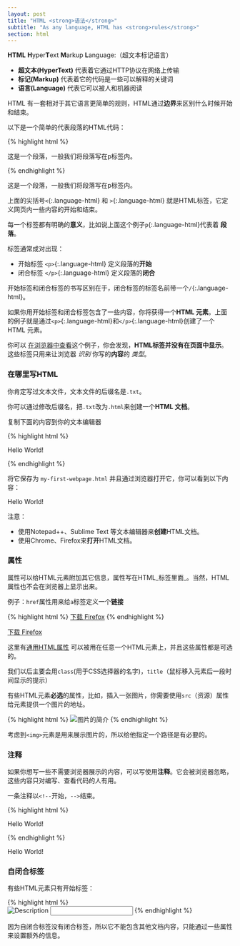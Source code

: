 ```yaml
---
layout: post
title: "HTML <strong>语法</strong>"
subtitle: "As any language, HTML has <strong>rules</strong>"
section: html
---
```


**HTML**  **H**yper**T**ext **M**arkup **L**anguage:（超文本标记语言）

* **超文本(HyperText)**  代表着它通过HTTP协议在网络上传输
* **标记(Markup)** 代表着它的代码是一些可以解释的关键词
* **语言(Language)** 代表它可以被人和机器阅读

HTML 有一套相对于其它语言更简单的规则，HTML通过**边界**来区别什么时候开始和结束。


以下是一个简单的代表段落的HTML代码：

{% highlight html %}
<p>这是一个段落，一般我们将段落写在p标签内。</p>
{% endhighlight %}

<div class="result"><p>这是一个段落，一般我们将段落写在p标签内。</p></div>

上面的尖括号`<`{:.language-html} 和 `>`{:.language-html} 就是HTML标签，它定义网页内一些内容的开始和结束。

每一个标签都有明确的**意义**，比如说上面这个例子`p`{:.language-html}代表着 **段落**。


标签通常成对出现：

* 开始标签 `<p>`{:.language-html} 定义段落的**开始**
* 闭合标签 `</p>`{:.language-html} 定义段落的**闭合**

开始标签和闭合标签的书写区别在于，闭合标签的标签名前带一个`/`{:.language-html}。

如果你用开始标签和闭合标签包含了一些内容，你将获得一个**HTML 元素**。上面的例子就是通过`<p>`{:.language-html}和`</p>`{:.language-html}创建了一个HTML 元素。

你可以 [在浏览器中查看](/html/sample-paragraph.html)这个例子，你会发现，**HTML标签并没有在页面中显示**。这些标签只用来让浏览器 _识别_ 你写的**内容**的 _类型_。

### 在哪里写HTML

你肯定写过文本文件，文本文件的后缀名是`.txt`。

你可以通过修改后缀名，把`.txt`改为`.html`来创建一个**HTML 文档**。

复制下面的内容到你的文本编辑器

{% highlight html %}
<p>Hello World!</p>
{% endhighlight %}

将它保存为 `my-first-webpage.html` 并且通过浏览器打开它，你可以看到以下内容：

<div class="result"><p>Hello World!</p></div>

注意：
* 使用Notepad++、Sublime Text 等文本编辑器来**创建**HTML文档。
* 使用Chrome、Firefox来**打开**HTML文档。

### 属性


属性可以给HTML元素附加其它信息，属性写在HTML_标签里面_。当然，HTML属性也不会在浏览器上显示出来。


例子：`href`属性用来给`a`标签定义一个**链接**

{% highlight html %}
<a href="http://www.mozilla.com/firefox">下载 Firefox</a>
{% endhighlight %}

<div class="result"><a href="http://www.mozilla.com/firefox">下载 Firefox</a></div>


这里有[通用HTML属性](https://developer.mozilla.org/en-US/docs/Web/HTML/Global_attributes) 可以被用在任意一个HTML元素上，并且这些属性都是可选的。


我们以后主要会用`class`(用于CSS选择器的名字)，`title`（鼠标移入元素后一段时间显示的提示）

有些HTML元素**必选**的属性，比如，插入一张图片，你需要使用`src`（资源）属性给元素提供一个图片的地址。


{% highlight html %}
<img src="#" alt="图片的简介">
{% endhighlight %}

考虑到`<img>`元素是用来展示图片的，所以给他指定一个路径是有必要的。




### 注释

如果你想写一些不需要浏览器展示的内容，可以写使用**注释**。它会被浏览器忽略，这些内容只对编写、查看代码的人有用。


一条注释以`<!--`开始，`-->`结束。

{% highlight html %}
<!-- 这是一条注释，将会被浏览器忽略 -->
<p>Hello World!</p>
{% endhighlight %}


<div class="result"><p>Hello World!</p></div>

### 自闭合标签

有些HTML元素只有开始标签：

{% highlight html %}
<br> <!-- line-break -->
<img src="http://placehold.it/50x50" alt="Description"> <!-- image -->
<input type="text"> <!-- text input -->
{% endhighlight %}

因为自闭合标签没有闭合标签，所以它不能包含其他文档内容，只能通过一些属性来设置额外的信息。
